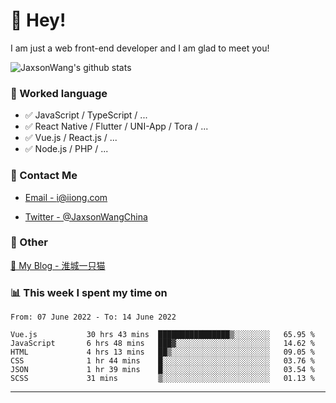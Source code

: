 # 👋 Hey!

I am just a web front-end developer and I am glad to meet you!

![JaxsonWang's github stats](https://github-readme-stats.vercel.app/api?username=JaxsonWang&&show_icons=true&&title_color=1abc9c&&icon_color=1abc9c)


### 📝 Worked language

- ✅ JavaScript / TypeScript / ...
- ✅ React Native / Flutter / UNI-App / Tora / ...
- ✅ Vue.js / React.js / ...
- ✅ Node.js / PHP / ...

### 📮 Contact Me

- [Email - i@iiong.com](mailto:i@iiong.com)

- [Twitter - @JaxsonWangChina](https://twitter.com/JaxsonWangChina)

### 🤪 Other

[📌 My Blog - 淮城一只猫](https://iiong.com)

### 📊 This week I spent my time on

<!--START_SECTION:waka-->

```text
From: 07 June 2022 - To: 14 June 2022

Vue.js           30 hrs 43 mins  ████████████████▒░░░░░░░░   65.95 %
JavaScript       6 hrs 48 mins   ███▓░░░░░░░░░░░░░░░░░░░░░   14.62 %
HTML             4 hrs 13 mins   ██▒░░░░░░░░░░░░░░░░░░░░░░   09.05 %
CSS              1 hr 44 mins    █░░░░░░░░░░░░░░░░░░░░░░░░   03.76 %
JSON             1 hr 39 mins    █░░░░░░░░░░░░░░░░░░░░░░░░   03.54 %
SCSS             31 mins         ▒░░░░░░░░░░░░░░░░░░░░░░░░   01.13 %
```

<!--END_SECTION:waka-->

---
